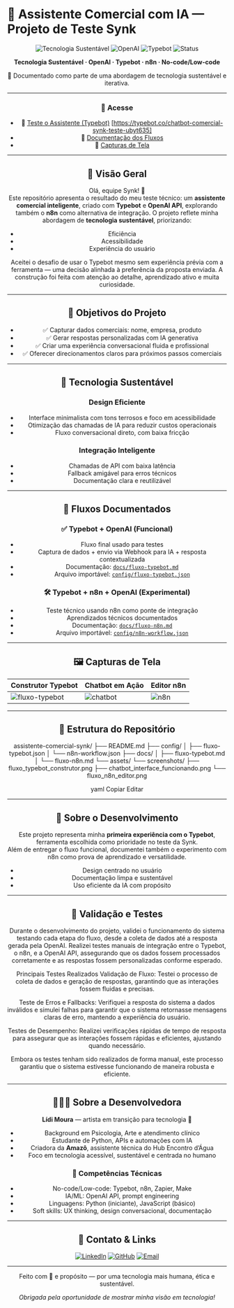 # 🤖 Assistente Comercial com IA — Projeto de Teste Synk

<div align="center">

![Tecnologia Sustentável](https://img.shields.io/badge/Tech-Sustentável-8B5A3C?style=for-the-badge&logo=leaf&logoColor=white)
![OpenAI](https://img.shields.io/badge/OpenAI-API-412991?style=for-the-badge&logo=openai&logoColor=white)
![Typebot](https://img.shields.io/badge/Typebot-Integration-5D4037?style=for-the-badge&logo=robot&logoColor=white)
![Status](https://img.shields.io/badge/Status-Funcional-success?style=for-the-badge)


 **Tecnologia Sustentável · OpenAI · Typebot · n8n · No-code/Low-code**

 🌿 Documentado como parte de uma abordagem de tecnologia sustentável e iterativa.

---

### 🚀 Acesse
- 🎯 [Teste o Assistente (Typebot)](#) [https://typebot.co/chatbot-comercial-synk-teste-ubyt635]
- 📖 [Documentação dos Fluxos](docs/)
- 📸 [Capturas de Tela](assets/screenshots/)

---

## 👋 Visão Geral

Olá, equipe Synk! 🌟  
Este repositório apresenta o resultado do meu teste técnico: um **assistente comercial inteligente**, criado com **Typebot** e **OpenAI API**, explorando também o **n8n** como alternativa de integração. O projeto reflete minha abordagem de **tecnologia sustentável**, priorizando:

- Eficiência
- Acessibilidade
- Experiência do usuário

Aceitei o desafio de usar o Typebot mesmo sem experiência prévia com a ferramenta — uma decisão alinhada à preferência da proposta enviada. A construção foi feita com atenção ao detalhe, aprendizado ativo e muita curiosidade.

---

## 🎯 Objetivos do Projeto

- ✅ Capturar dados comerciais: nome, empresa, produto
- ✅ Gerar respostas personalizadas com IA generativa
- ✅ Criar uma experiência conversacional fluida e profissional
- ✅ Oferecer direcionamentos claros para próximos passos comerciais

---

## 🌱 Tecnologia Sustentável

### Design Eficiente
- Interface minimalista com tons terrosos e foco em acessibilidade
- Otimização das chamadas de IA para reduzir custos operacionais
- Fluxo conversacional direto, com baixa fricção

### Integração Inteligente
- Chamadas de API com baixa latência
- Fallback amigável para erros técnicos
- Documentação clara e reutilizável

---

## 🧪 Fluxos Documentados

### ✅ Typebot + OpenAI (Funcional)
- Fluxo final usado para testes
- Captura de dados + envio via Webhook para IA + resposta contextualizada
- Documentação: [`docs/fluxo-typebot.md`](docs/fluxo-typebot.md)
- Arquivo importável: [`config/fluxo-typebot.json`](config/fluxo-typebot.json)

### 🛠️ Typebot + n8n + OpenAI (Experimental)
- Teste técnico usando n8n como ponte de integração
- Aprendizados técnicos documentados
- Documentação: [`docs/fluxo-n8n.md`](docs/fluxo-n8n.md)
- Arquivo importável: [`config/n8n-workflow.json`](config/n8n-workflow.json)

---

## 🖼️ Capturas de Tela

| Construtor Typebot | Chatbot em Ação | Editor n8n |
|--------------------|------------------|------------|
| ![fluxo-typebot](assets/screenshots/fluxo_typebot_construtor.png) | ![chatbot](assets/screenshots/chatbot_interface_funcionando.png) | ![n8n](assets/screenshots/fluxo_n8n_editor.png) |

---

## 📂 Estrutura do Repositório

assistente-comercial-synk/
├── README.md
├── config/
│ ├── fluxo-typebot.json
│ └── n8n-workflow.json
├── docs/
│ ├── fluxo-typebot.md
│ └── fluxo-n8n.md
└── assets/
└── screenshots/
├── fluxo_typebot_construtor.png
├── chatbot_interface_funcionando.png
└── fluxo_n8n_editor.png

yaml
Copiar
Editar

---

## 🧠 Sobre o Desenvolvimento

Este projeto representa minha **primeira experiência com o Typebot**, ferramenta escolhida como prioridade no teste da Synk.  
Além de entregar o fluxo funcional, documentei também o experimento com n8n como prova de aprendizado e versatilidade.

- Design centrado no usuário
- Documentação limpa e sustentável
- Uso eficiente da IA com propósito

---

## 🧪 Validação e Testes

Durante o desenvolvimento do projeto, validei o funcionamento do sistema testando cada etapa do fluxo, desde a coleta de dados até a resposta gerada pela OpenAI. Realizei testes manuais de integração entre o Typebot, o n8n, e a OpenAI API, assegurando que os dados fossem processados corretamente e as respostas fossem personalizadas conforme esperado.

Principais Testes Realizados
Validação de Fluxo: Testei o processo de coleta de dados e geração de respostas, garantindo que as interações fossem fluidas e precisas.

Teste de Erros e Fallbacks: Verifiquei a resposta do sistema a dados inválidos e simulei falhas para garantir que o sistema retornasse mensagens claras de erro, mantendo a experiência do usuário.

Testes de Desempenho: Realizei verificações rápidas de tempo de resposta para assegurar que as interações fossem rápidas e eficientes, ajustando quando necessário.

Embora os testes tenham sido realizados de forma manual, este processo garantiu que o sistema estivesse funcionando de maneira robusta e eficiente.

---

## 👩🏽‍💻 Sobre a Desenvolvedora

**Lídi Moura** — artista em transição para tecnologia 🌱

- Background em Psicologia, Arte e atendimento clínico
- Estudante de Python, APIs e automações com IA
- Criadora da **Amazô**, assistente técnica do Hub Encontro d’Água
- Foco em tecnologia acessível, sustentável e centrada no humano

### 💼 Competências Técnicas
- No-code/Low-code: Typebot, n8n, Zapier, Make
- IA/ML: OpenAI API, prompt engineering
- Linguagens: Python (iniciante), JavaScript (básico)
- Soft skills: UX thinking, design conversacional, documentação

---

## 🤝 Contato & Links

[![LinkedIn](https://img.shields.io/badge/-LinkedIn-0e76a8?style=for-the-badge&logo=linkedin&logoColor=white)](https://www.linkedin.com/in/lidimoura/)
[![GitHub](https://img.shields.io/badge/-GitHub-000?style=for-the-badge&logo=github&logoColor=white)](https://github.com/arara-coder)
[![Email](https://img.shields.io/badge/-lidimfc@gmail.com-D14836?style=for-the-badge&logo=gmail&logoColor=white)](mailto:lidimfc@gmail.com)

---

Feito com 💚 e propósito — por uma tecnologia mais humana, ética e sustentável.

*Obrigada pela oportunidade de mostrar minha visão em tecnologia!*

</div>
